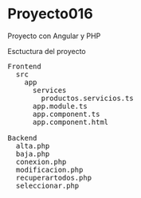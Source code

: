 # Proyecto016
Proyecto con Angular y PHP

Esctuctura del proyecto

<pre>
Frontend
  src
    app
      services
        productos.servicios.ts
      app.module.ts
      app.component.ts
      app.component.html
      
Backend
  alta.php
  baja.php
  conexion.php
  modificacion.php
  recuperartodos.php
  seleccionar.php
</pre>
